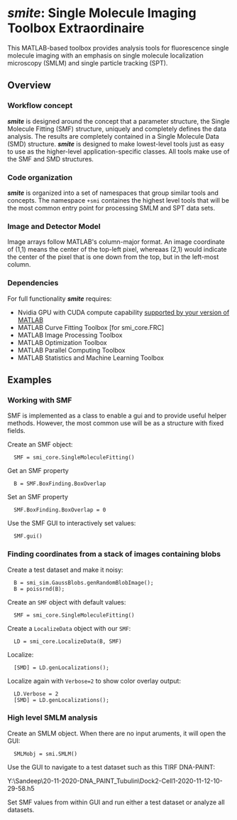 # ***smite***: Single Molecule Imaging Toolbox Extraordinaire

This MATLAB-based toolbox provides analysis tools for fluorescence single molecule imaging with an emphasis on single molecule localization microscopy (SMLM) and single particle tracking (SPT).

## Overview

### Workflow concept
***smite*** is designed around the concept that a parameter structure, the Single Molecule Fitting (SMF) structure, uniquely and completely defines the data analysis.  The results are completely contained in a Single Molecule Data (SMD) structure.  ***smite*** is designed to make lowest-level tools just as easy to use as the higher-level application-specific classes.  All tools make use of the SMF and SMD structures.   

### Code organization
***smite*** is organized into a set of namespaces that group similar tools and concepts.  The namespace  `+smi`  containes the highest level tools that will be the most common entry point for processing SMLM and SPT data sets.  

### Image and Detector Model
Image arrays follow MATLAB's column-major format.  An image coordinate of (1,1) means the center of the top-left pixel, whereaas (2,1) would indicate the center of the pixel that is one down from the top, but in the left-most column.   

### Dependencies
For full functionality ***smite*** requires:
- Nvidia GPU with CUDA compute capability [supported by your version of MATLAB](https://www.mathworks.com/help/parallel-computing/gpu-support-by-release.html)
- MATLAB Curve Fitting Toolbox [for smi_core.FRC]
- MATLAB Image Processing Toolbox
- MATLAB Optimization Toolbox
- MATLAB Parallel Computing Toolbox
- MATLAB Statistics and Machine Learning Toolbox

## Examples
### Working with SMF
SMF is implemented as a class to enable a gui and to provide useful helper methods.  However, the most common use will be as a structure with fixed fields.  

Create an SMF object:
```
  SMF = smi_core.SingleMoleculeFitting()
```
Get an SMF property
```
  B = SMF.BoxFinding.BoxOverlap
```
Set an SMF property
```
  SMF.BoxFinding.BoxOverlap = 0
```
Use the SMF GUI to interactively set values:
```
  SMF.gui()
```

### Finding coordinates from a stack of images containing blobs

Create a test dataset and make it noisy:
```
  B = smi_sim.GaussBlobs.genRandomBlobImage();
  B = poissrnd(B);
```
Create an `SMF` object with default values:
```
  SMF = smi_core.SingleMoleculeFitting()
```
Create a `LocalizeData` object with our `SMF`:
```
  LD = smi_core.LocalizeData(B, SMF)
```
Localize:
```
  [SMD] = LD.genLocalizations();
```

Localize again with `Verbose=2` to show color overlay output:
```
  LD.Verbose = 2
  [SMD] = LD.genLocalizations();
```

### High level SMLM analysis

Create an SMLM object.  When there are no input aruments, it will open the GUI:
```
  SMLMobj = smi.SMLM()  
```
Use the GUI to navigate to a test dataset such as this TIRF DNA-PAINT: 

Y:\Sandeep\20-11-2020-DNA_PAINT_Tubulin\Dock2-Cell1-2020-11-12-10-29-58.h5

Set SMF values from within GUI and run either a test dataset or analyze all datasets. 
